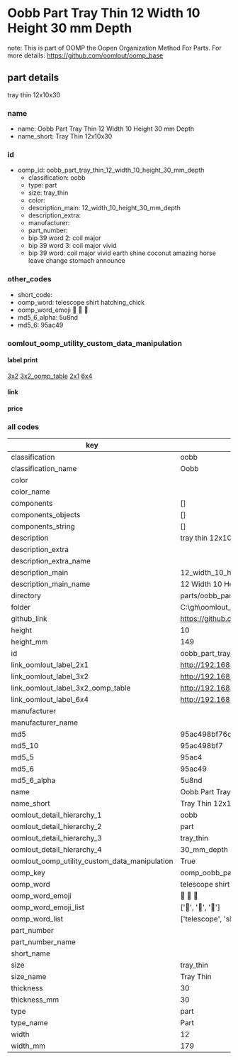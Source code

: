 # Oobb Part Tray Thin 12 Width 10 Height 30 mm Depth  

note: This is part of OOMP the Oopen Organization Method For Parts. For more details: https://github.com/oomlout/oomp_base

##  part details
  



tray thin 12x10x30



### name
* name: Oobb Part Tray Thin 12 Width 10 Height 30 mm Depth
* name_short: Tray Thin 12x10x30 
### id
* oomp_id: oobb_part_tray_thin_12_width_10_height_30_mm_depth
  * classification: oobb
  * type: part
  * size: tray_thin
  * color: 
  * description_main: 12_width_10_height_30_mm_depth
  * description_extra: 
  * manufacturer: 
  * part_number: 
  * bip 39 word 2: coil major
  * bip 39 word 3: coil major vivid
  * bip 39 word: coil major vivid earth shine coconut amazing horse leave change stomach announce

### other_codes
* short_code: 
* oomp_word: telescope shirt hatching_chick
* oomp_word_emoji :telescope: :shirt: :hatching_chick:
* md5_6_alpha: 5u8nd
* md5_6: 95ac49






### oomlout_oomp_utility_custom_data_manipulation
#### label print
[3x2](http://192.168.1.245:1112/?label=oomp%205u8nd)
[3x2_oomp_table](http://192.168.1.108:1112/?label=oomp%205u8nd)
[2x1](http://192.168.1.242:1112/?label=oomp%205u8nd)
[6x4](http://192.168.1.55:1112/?label=oomp%205u8nd)    

#### link

                              

#### price







### all codes 
| key | value |  
| --- | --- |  
| classification | oobb |  
| classification_name | Oobb |  
| color |  |  
| color_name |  |  
| components | [] |  
| components_objects | [] |  
| components_string | [] |  
| description | tray thin 12x10x30 |  
| description_extra |  |  
| description_extra_name |  |  
| description_main | 12_width_10_height_30_mm_depth |  
| description_main_name | 12 Width 10 Height 30 mm Depth |  
| directory | parts/oobb_part_tray_thin_12_width_10_height_30_mm_depth |  
| folder | C:\gh\oomlout_oobb_version_4_generated_parts\parts\oobb_part_tray_thin_12_width_10_height_30_mm_depth |  
| github_link | https://github.com/oomlout/oomlout_oomp_part_src/tree/main/parts/oobb_part_tray_thin_12_width_10_height_30_mm_depth |  
| height | 10 |  
| height_mm | 149 |  
| id | oobb_part_tray_thin_12_width_10_height_30_mm_depth |  
| link_oomlout_label_2x1 | http://192.168.1.242:1112/?label=oomp%205u8nd |  
| link_oomlout_label_3x2 | http://192.168.1.245:1112/?label=oomp%205u8nd |  
| link_oomlout_label_3x2_oomp_table | http://192.168.1.108:1112/?label=oomp%205u8nd |  
| link_oomlout_label_6x4 | http://192.168.1.55:1112/?label=oomp%205u8nd |  
| manufacturer |  |  
| manufacturer_name |  |  
| md5 | 95ac498bf76dc0f8b3e2f457ea61996a |  
| md5_10 | 95ac498bf7 |  
| md5_5 | 95ac4 |  
| md5_6 | 95ac49 |  
| md5_6_alpha | 5u8nd |  
| name | Oobb Part Tray Thin 12 Width 10 Height 30 mm Depth |  
| name_short | Tray Thin 12x10x30  |  
| oomlout_detail_hierarchy_1 | oobb |  
| oomlout_detail_hierarchy_2 | part |  
| oomlout_detail_hierarchy_3 | tray_thin |  
| oomlout_detail_hierarchy_4 | 30_mm_depth |  
| oomlout_oomp_utility_custom_data_manipulation | True |  
| oomp_key | oomp_oobb_part_tray_thin_12_width_10_height_30_mm_depth |  
| oomp_word | telescope shirt hatching_chick |  
| oomp_word_emoji | :telescope: :shirt: :hatching_chick: |  
| oomp_word_emoji_list | [':telescope:', ':shirt:', ':hatching_chick:'] |  
| oomp_word_list | ['telescope', 'shirt', 'hatching_chick'] |  
| part_number |  |  
| part_number_name |  |  
| short_name |  |  
| size | tray_thin |  
| size_name | Tray Thin |  
| thickness | 30 |  
| thickness_mm | 30 |  
| type | part |  
| type_name | Part |  
| width | 12 |  
| width_mm | 179 |  
